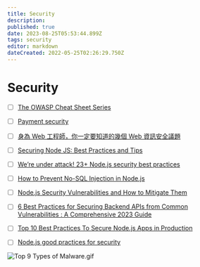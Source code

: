 ```yaml
---
title: Security
description: 
published: true
date: 2023-08-25T05:53:44.899Z
tags: security
editor: markdown
dateCreated: 2022-05-25T02:26:29.750Z
---
```


# Security
- [ ] [The OWASP Cheat Sheet Series](https://cheatsheetseries.owasp.org/index.html)
- [ ] [Payment security](https://blog.bytebytego.com/p/payment-security?utm_source=profile&utm_medium=reader2)
- [ ] [身為 Web 工程師，你一定要知道的幾個 Web 資訊安全議題](https://medium.com/starbugs/%E8%BA%AB%E7%82%BA-web-%E5%B7%A5%E7%A8%8B%E5%B8%AB-%E4%BD%A0%E4%B8%80%E5%AE%9A%E8%A6%81%E7%9F%A5%E9%81%93%E7%9A%84%E5%B9%BE%E5%80%8B-web-%E8%B3%87%E8%A8%8A%E5%AE%89%E5%85%A8%E8%AD%B0%E9%A1%8C-29b8a4af6e13)
- [ ] [Securing Node JS: Best Practices and Tips](https://mobileappcircular.com/making-node-js-secure-50820cee0e63)
- [ ] [We’re under attack! 23+ Node.js security best practices](https://medium.com/@nodepractices/were-under-attack-23-node-js-security-best-practices-e33c146cb87d)
- [ ] [How to Prevent No-SQL Injection in Node.js](https://levelup.gitconnected.com/how-to-prevent-no-sql-injection-in-node-js-e743cf7d3771)
- [ ] [Node.js Security Vulnerabilities and How to Mitigate Them](https://medium.com/@adarsh_d/fortifying-node-js-applications-mitigating-security-vulnerabilities-for-a-robust-defense-5e8361f8fbc8)
- [ ] [6 Best Practices for Securing Backend APIs from Common Vulnerabilities : A Comprehensive 2023 Guide](https://sandydev.medium.com/6-best-practices-for-securing-backend-apis-from-common-vulnerabilities-a-comprehensive-2023-guide-cd15d5225b1f)
- [ ] [Top 10 Best Practices To Secure Node.js Apps in Production](https://levelup.gitconnected.com/top-10-best-practices-to-secure-node-js-apps-in-production-916c69fcb43f)
- [ ] [Node.js good practices for security](https://medium.com/@techwithharry/node-js-security-good-practices-for-security-56a5f56d4f6d)


![Top 9 Types of Malware.gif](http://192.168.25.60:8000/files/file_storage/cbd80ab0.gif)